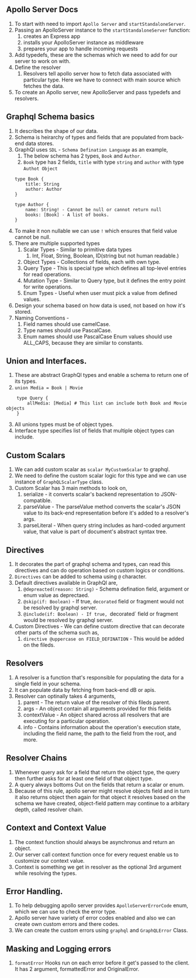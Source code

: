 ## Apollo Server Docs

1. To start with need to import `Apollo Server` and `startStandaloneServer`.
2. Passing an ApolloServer instance to the `startStandaloneServer` function:
   1. creates an Express app
   2. installs your ApolloServer instance as middleware
   3. prepares your app to handle incoming requests
3. Add typedefs, these are the schemas which we need to add for our server to work on with.
4. Define the resolver
   1. Resolvers tell apollo server how to fetch data associated with particular type. Here we have to connect with main source which fetches the data.
5. To create an Apollo server, new ApolloServer and pass typedefs and resolvers.


## Graphql Schema basics

1. It describes the shape of our data.
2. Schema is heirarchy of types and fields that are populated from back-end data stores.
3. GraphQl uses `SDL` - `Schema Defination Language` as an example,
   1. The below schema has 2 types, `Book` and `Author`.
   2. `Book` type has 2 fields, `title` with type `string` and `author` with type `Authot Object`
	```
	type Book {
		title: String
		author: Author
	}

	type Author {
		name: String! - Cannot be null or cannot return null
		books: [Book] - A list of books.
	}
	```
4. To make it non nullable we can use `!` which ensures that field value cannot be null.
5. There are multiple supported types
   1. Scalar Types - Similar to primitive data types
      1. Int, Float, String, Boolean, ID(string but not human readable.)
   2. Object Types - Collections of fields, each with own type.
   3. Query Type - This is special type which defines all top-level entries for read operations.
   4. Mutation Type - Similar to Query type, but it defines the entry point for write operations.
   5. Enum Types - Useful when user must pick a value from defined values.
6. Design your schema based on how data is used, not based on how it's stored.
7. Naming Conventions -
   1. Field names should use camelCase.
   2. Type names should use PascalCase.
   3. Enum names should use PascalCase Enum values should use ALL_CAPS, because they are similar to constants.

## Union and Interfaces.

1. These are abstract GraphQl types and enable a schema to return one of its types.
2. `union Media = Book | Movie`
```
	type Query {
		allMedia: [Media] # This list can include both Book and Movie objects
	}
```
3. All unions types must be of object types.
4. Interface type specifies list of fields that multiple object types can include.

## Custom Scalars
1. We can add custom scalar as `scalar MyCustomScalar` to graphql.
2. We need to define the custom scalar logic for this type and we can use instance of `GraphQLScalarType` class.
3. Custom Scalar has 3 main methods to look on,
   1. serialize - it converts scalar's backend representation to JSON-compatible.
   2. parseValue - The parseValue method converts the scalar's JSON value to its back-end representation before it's added to a resolver's args.
   3. parseLiteral - When query string includes as hard-coded argument value, that value is part of document's abstract syntax tree.

## Directives

1. It decorates the part of graphql schema and types, can read this directives and can do operation based on custom logics or conditions.
2. `Directives` can be added to schema using `@` character.
3. Default directives available in GraphQl are,
   1. `@depreacted(reason: String)` - Schema defination field, argument or enum value as deprectaed.
   2. `@skip(if: Boolean)` - If true, `decorated` field or fragment would not be resolved by graphql server.
   3. `@include(if: Boolean) - If true, `decorated` field or fragment would be resolved by graphql server.
4. Custom Directives - We can define custom directive that can decorate other parts of the schema such as,
   1. `directive @uppercase on FIELD_DEFINATION` - This would be added on the fileds.

## Resolvers

1. A resolver is a function that's responsible for populating the data for a single field in your schema.
2. It can populate data by fetching from back-end dB or apis.
3. Resolver can optinally takes 4 arguments,
   1. parent - The return value of the resolver of this fileds parent.
   2. args - An object contain all arguments provided for this fields
   3. contextValue - An object shared across all resolvers that are executing for a particular operation.
   4. info - Contains information about the operation's execution state, including the field name, the path to the field from the root, and more.

## Resolver Chains

1. Whenever query ask for a field that return the object type, the query then further asks for at least one field of that object type.
2. A query always bottoms Out on the fields that return a scalar or enum.
3. Because of this rule, apollo server might resolve objects field and in turn it also returns object then again for that object it resolves based on the schema we have created, object-field pattern may continue to a arbitary depth, called resolver chain.

## Context and Context Value

1. The context function should always be asynchronus and return an object.
2. Our server call context function once for every request enable us to customize our context value.
3. Context is something we get in resolver as the optional 3rd argument while resolving the types.

## Error Handling.

1. To help debugging apollo server provides `ApolloServerErrorCode` enum, which we can use to check the error type.
2. Apollo server have variety of error codes enabled and also we can create own custom errors and there codes.
3. We can create the custom errors using `graphql` and `GraphQLError` Class.

## Masking and Logging errors

1. `formatError` Hooks run on each error before it get's passed to the client. It has 2 argument, formattedError and OriginalError.